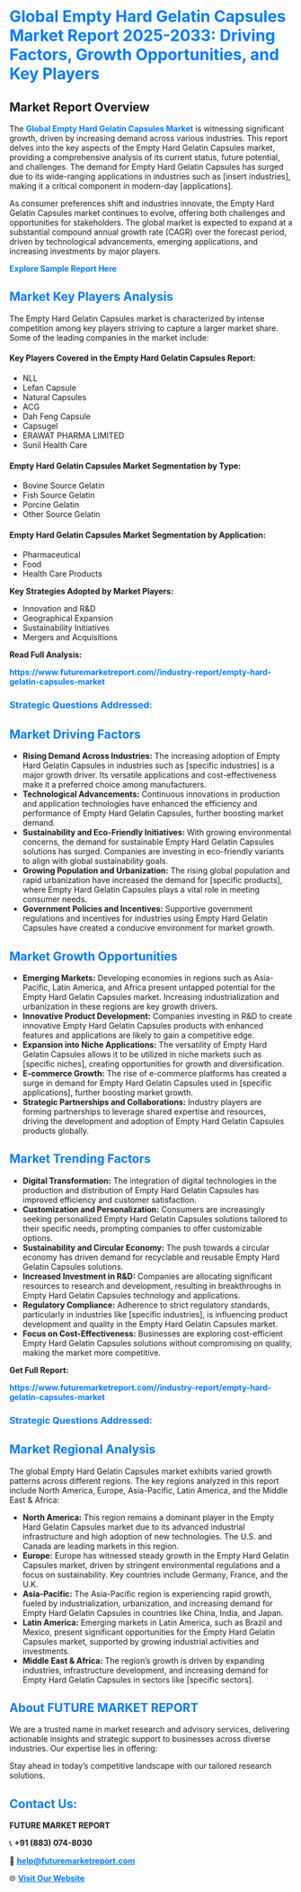 <h1 style="color: #007BFF;">Global Empty Hard Gelatin Capsules Market Report 2025-2033: Driving Factors, Growth Opportunities, and Key Players</h1>

<section id="overview">
<h2>Market Report Overview</h2>
<p>The <a href="https://www.futuremarketreport.com//industry-report/empty-hard-gelatin-capsules-market" style="color: #007BFF; text-decoration: none;"><strong>Global Empty Hard Gelatin Capsules Market</strong></a> is witnessing significant growth, driven by increasing demand across various industries. This report delves into the key aspects of the Empty Hard Gelatin Capsules market, providing a comprehensive analysis of its current status, future potential, and challenges. The demand for Empty Hard Gelatin Capsules has surged due to its wide-ranging applications in industries such as [insert industries], making it a critical component in modern-day [applications].</p>
<p>As consumer preferences shift and industries innovate, the Empty Hard Gelatin Capsules market continues to evolve, offering both challenges and opportunities for stakeholders. The global market is expected to expand at a substantial compound annual growth rate (CAGR) over the forecast period, driven by technological advancements, emerging applications, and increasing investments by major players.</p>
</section>

<section id="overview">
<p><a href="https://www.futuremarketreport.com//request-sample/reportId=82876" style="color: #007BFF; text-decoration: none;"><strong>Explore Sample Report Here</strong></a></p>
</section>

<section id="key-players">
<h2 style="color: #007BFF;">Market Key Players Analysis</h2>
<p>The Empty Hard Gelatin Capsules market is characterized by intense competition among key players striving to capture a larger market share. Some of the leading companies in the market include:</p>
<h4>Key Players Covered in the Empty Hard Gelatin Capsules Report:</h4>
<ul><li>NLL</li><li>Lefan Capsule</li><li>Natural Capsules</li><li>ACG</li><li>Dah Feng Capsule</li><li>Capsugel</li><li>ERAWAT PHARMA LIMITED</li><li>Sunil Health Care</li></ul>
<h4>Empty Hard Gelatin Capsules Market Segmentation by Type:</h4>
<ul><li>Bovine Source Gelatin</li><li>Fish Source Gelatin</li><li>Porcine Gelatin</li><li>Other Source Gelatin</li></ul>

<h4>Empty Hard Gelatin Capsules Market Segmentation by Application:</h4>
<ul><li>Pharmaceutical</li><li>Food</li><li>Health Care Products</li></ul>
<p><strong>Key Strategies Adopted by Market Players:</strong></p>
<ul>
<li>Innovation and R&D</li>
<li>Geographical Expansion</li>
<li>Sustainability Initiatives</li>
<li>Mergers and Acquisitions</li>
</ul>
</section>

<section>
<p><strong>Read Full Analysis: </strong></p><a href="https://www.futuremarketreport.com//industry-report/empty-hard-gelatin-capsules-market" style="color: #007BFF; text-decoration: none;"><strong>https://www.futuremarketreport.com//industry-report/empty-hard-gelatin-capsules-market</strong></a>
<h3 style="color: #007BFF;">Strategic Questions Addressed:</h3>
</section>

<section id="driving-factors">
<h2 style="color: #007BFF;">Market Driving Factors</h2>
<ul>
<li><strong>Rising Demand Across Industries:</strong> The increasing adoption of Empty Hard Gelatin Capsules in industries such as [specific industries] is a major growth driver. Its versatile applications and cost-effectiveness make it a preferred choice among manufacturers.</li>
<li><strong>Technological Advancements:</strong> Continuous innovations in production and application technologies have enhanced the efficiency and performance of Empty Hard Gelatin Capsules, further boosting market demand.</li>
<li><strong>Sustainability and Eco-Friendly Initiatives:</strong> With growing environmental concerns, the demand for sustainable Empty Hard Gelatin Capsules solutions has surged. Companies are investing in eco-friendly variants to align with global sustainability goals.</li>
<li><strong>Growing Population and Urbanization:</strong> The rising global population and rapid urbanization have increased the demand for [specific products], where Empty Hard Gelatin Capsules plays a vital role in meeting consumer needs.</li>
<li><strong>Government Policies and Incentives:</strong> Supportive government regulations and incentives for industries using Empty Hard Gelatin Capsules have created a conducive environment for market growth.</li>
</ul>
</section>

<section id="growth-opportunities">
<h2 style="color: #007BFF;">Market Growth Opportunities</h2>
<ul>
<li><strong>Emerging Markets:</strong> Developing economies in regions such as Asia-Pacific, Latin America, and Africa present untapped potential for the Empty Hard Gelatin Capsules market. Increasing industrialization and urbanization in these regions are key growth drivers.</li>
<li><strong>Innovative Product Development:</strong> Companies investing in R&D to create innovative Empty Hard Gelatin Capsules products with enhanced features and applications are likely to gain a competitive edge.</li>
<li><strong>Expansion into Niche Applications:</strong> The versatility of Empty Hard Gelatin Capsules allows it to be utilized in niche markets such as [specific niches], creating opportunities for growth and diversification.</li>
<li><strong>E-commerce Growth:</strong> The rise of e-commerce platforms has created a surge in demand for Empty Hard Gelatin Capsules used in [specific applications], further boosting market growth.</li>
<li><strong>Strategic Partnerships and Collaborations:</strong> Industry players are forming partnerships to leverage shared expertise and resources, driving the development and adoption of Empty Hard Gelatin Capsules products globally.</li>
</ul>
</section>

<section id="trending-factors">
<h2 style="color: #007BFF;">Market Trending Factors</h2>
<ul>
<li><strong>Digital Transformation:</strong> The integration of digital technologies in the production and distribution of Empty Hard Gelatin Capsules has improved efficiency and customer satisfaction.</li>
<li><strong>Customization and Personalization:</strong> Consumers are increasingly seeking personalized Empty Hard Gelatin Capsules solutions tailored to their specific needs, prompting companies to offer customizable options.</li>
<li><strong>Sustainability and Circular Economy:</strong> The push towards a circular economy has driven demand for recyclable and reusable Empty Hard Gelatin Capsules solutions.</li>
<li><strong>Increased Investment in R&D:</strong> Companies are allocating significant resources to research and development, resulting in breakthroughs in Empty Hard Gelatin Capsules technology and applications.</li>
<li><strong>Regulatory Compliance:</strong> Adherence to strict regulatory standards, particularly in industries like [specific industries], is influencing product development and quality in the Empty Hard Gelatin Capsules market.</li>
<li><strong>Focus on Cost-Effectiveness:</strong> Businesses are exploring cost-efficient Empty Hard Gelatin Capsules solutions without compromising on quality, making the market more competitive.</li>
</ul>
</section>

<section>
<p><strong>Get Full Report: </strong></p><a href="https://www.futuremarketreport.com//industry-report/empty-hard-gelatin-capsules-market" style="color: #007BFF; text-decoration: none;"><strong>https://www.futuremarketreport.com//industry-report/empty-hard-gelatin-capsules-market</strong></a>
<h3 style="color: #007BFF;">Strategic Questions Addressed:</h3>
</section>


<section id="regional-analysis">
<h2 style="color: #007BFF;">Market Regional Analysis</h2>
<p>The global Empty Hard Gelatin Capsules market exhibits varied growth patterns across different regions. The key regions analyzed in this report include North America, Europe, Asia-Pacific, Latin America, and the Middle East & Africa:</p>
<ul>
<li><strong>North America:</strong> This region remains a dominant player in the Empty Hard Gelatin Capsules market due to its advanced industrial infrastructure and high adoption of new technologies. The U.S. and Canada are leading markets in this region.</li>
<li><strong>Europe:</strong> Europe has witnessed steady growth in the Empty Hard Gelatin Capsules market, driven by stringent environmental regulations and a focus on sustainability. Key countries include Germany, France, and the U.K.</li>
<li><strong>Asia-Pacific:</strong> The Asia-Pacific region is experiencing rapid growth, fueled by industrialization, urbanization, and increasing demand for Empty Hard Gelatin Capsules in countries like China, India, and Japan.</li>
<li><strong>Latin America:</strong> Emerging markets in Latin America, such as Brazil and Mexico, present significant opportunities for the Empty Hard Gelatin Capsules market, supported by growing industrial activities and investments.</li>
<li><strong>Middle East & Africa:</strong> The region’s growth is driven by expanding industries, infrastructure development, and increasing demand for Empty Hard Gelatin Capsules in sectors like [specific sectors].</li>
</ul>
</section>

<footer>
<h2 style="color: #007BFF;">About FUTURE MARKET REPORT</h2>
<p>We are a trusted name in market research and advisory services, delivering actionable insights and strategic support to businesses across diverse industries. Our expertise lies in offering:</p>

<p>Stay ahead in today’s competitive landscape with our tailored research solutions.</p>

<h2 style="color: #007BFF;">Contact Us:</h2>
<p><strong>FUTURE MARKET REPORT</strong></p>
<p>📞 <strong>+91 (883) 074-8030</strong></p>
<p>📧 <strong><a href="mailto:help@futuremarketreport.com" style="color: #007BFF;">help@futuremarketreport.com</a></strong></p>
<p>🌐 <strong><a href="https://www.futuremarketreport.com/" style="color: #007BFF;">Visit Our Website</a></strong></p>
</footer>